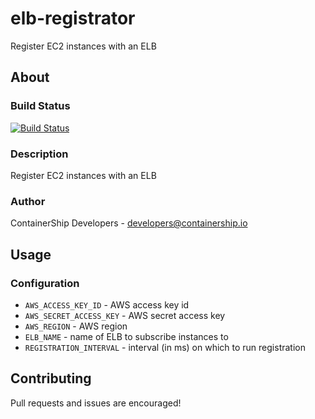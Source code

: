 # elb-registrator
Register EC2 instances with an ELB

## About

### Build Status
[![Build Status](https://drone.containership.io/api/badges/containership/elb-registrator/status.svg)](https://drone.containership.io/containership/elb-registrator)

### Description
Register EC2 instances with an ELB

### Author
ContainerShip Developers - developers@containership.io

## Usage

### Configuration
* `AWS_ACCESS_KEY_ID` - AWS access key id
* `AWS_SECRET_ACCESS_KEY` - AWS secret access key
* `AWS_REGION` - AWS region
* `ELB_NAME` - name of ELB to subscribe instances to
* `REGISTRATION_INTERVAL` - interval (in ms) on which to run registration

## Contributing
Pull requests and issues are encouraged!

